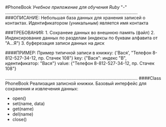 #PhoneBook 
*Учебное приложение для обучения Ruby*
"-"
..........................................................................................................
###ОПИСАНИЕ:
Небольшая база данных для хранения записей о контактах. Идентификатором (уникальным) является имя контакта

###ТРЕБОВАНИЯ:
	1. Сохранеие данных во внешнюю память (файл)
	2. Индексирование данных по разделам (индексы по буквам алфавита от "А...Я")
	3. буферезация записи данных на диск
	
####ПРИМЕР:
	Пример типичной записи в книжку: {'Вася', "Телефон 8-812-527-34-12, пр. Стачек 108"}
		key: {"Вася": индекс "В", идентификатор: "Вася"}
		value: {"Телефон 8-812-527-34-12, пр. Стачек 108"}

..........................................................................................................
####Class PhoneBook
Реализация записной книжки. Базовый интерфейс для сохранения и извлечения данных:
* open()
* set(name, data)
* get(name)
* del(name)
* close()

